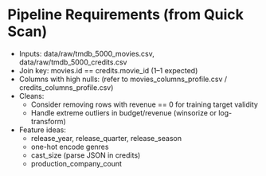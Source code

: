 # Pipeline Requirements (from Quick Scan)

- Inputs: data/raw/tmdb_5000_movies.csv, data/raw/tmdb_5000_credits.csv
- Join key: movies.id == credits.movie_id (1–1 expected)
- Columns with high nulls: (refer to movies_columns_profile.csv / credits_columns_profile.csv)
- Cleans:
  - Consider removing rows with revenue == 0 for training target validity
  - Handle extreme outliers in budget/revenue (winsorize or log-transform)
- Feature ideas:
  - release_year, release_quarter, release_season
  - one-hot encode genres
  - cast_size (parse JSON in credits)
  - production_company_count